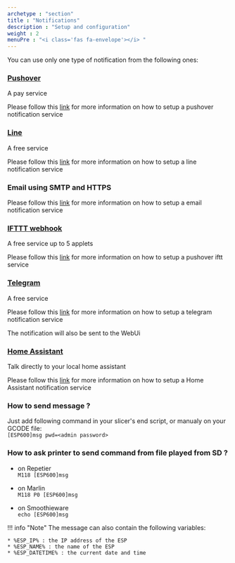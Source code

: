 ```yaml
---
archetype : "section"
title : "Notifications"
description : "Setup and configuration"
weight : 2
menuPre : "<i class='fas fa-envelope'></i> "
---
```


You can use only one type of notification from the following ones: 

### [Pushover](https://pushover.net/)   
A pay service

Please follow this [link](pushover/) for more information on how to setup a pushover notification service

### [Line](https://line.m)   
A free service

Please follow this [link](line/) for more information on how to setup a line notification service

### Email using SMTP and HTTPS

Please follow this [link](email_and_smtp.md) for more information on how to setup a email notification service

### [IFTTT webhook](https://ifttt.com)   
A free service up to 5 applets

Please follow this [link](ifttt.md) for more information on how to setup a pushover iftt service   

### [Telegram](https://telegram.org/)    
A free service

Please follow this [link](telegram/) for more information on how to setup a telegram notification service


The notification will also be sent to the WebUi 

### [Home Assistant](https://developers.home-assistant.io/docs/api/rest//)    
Talk directly to your local home assistant

Please follow this [link](home-assistant/) for more information on how to setup a Home Assistant notification service

### How to send message ?  
Just add following command in your slicer's end script, or manualy on your GCODE file:   
`[ESP600]msg pwd=<admin password>`

### How to ask printer to send command from file played from SD ?
* on Repetier   
`M118 [ESP600]msg`

* on Marlin   
`M118 P0 [ESP600]msg`

* on Smoothieware   
`echo [ESP600]msg`

!!! info "Note"
    The message can also contain the following variables:

    * %ESP_IP% : the IP address of the ESP
    * %ESP_NAME% : the name of the ESP
    * %ESP_DATETIME% : the current date and time
